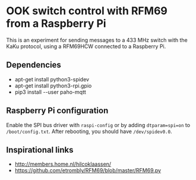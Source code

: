 # OOK switch control with RFM69 from a Raspberry Pi

This is an experiment for sending messages to a 433 MHz switch with the KaKu protocol, using a RFM69HCW connected to a Raspberry Pi.


## Dependencies

- apt-get install python3-spidev
- apt-get install python3-rpi.gpio
- pip3 install --user paho-mqtt


## Raspberry Pi configuration

Enable the SPI bus driver with `raspi-config` or by adding `dtparam=spi=on` to `/boot/config.txt`. After rebooting, you should have `/dev/spidev0.0`.


## Inspirational links

- http://members.home.nl/hilcoklaassen/
- https://github.com/etrombly/RFM69/blob/master/RFM69.py

